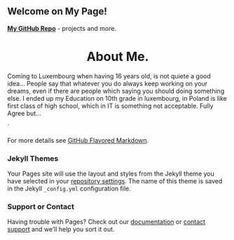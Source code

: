 ## Welcome on My Page!

[**My GitHub Repo**](https://github.com/patrka54) - projects and more.


<h1 align="center">About Me.</h1>
<p>
 Coming to Luxembourg when having 16 years old, is not quiete a good idea... 
 People say that whatever you do always keep working on your dreams, even if there are people which saying you should doing something else.
 I ended up my Education on 10th grade in luxembourg, in Poland is like first class of high school, which in IT is something not acceptable. 
 Fully Agree but...
  
  
</p>

`

For more details see [GitHub Flavored Markdown](https://guides.github.com/features/mastering-markdown/).

### Jekyll Themes 

Your Pages site will use the layout and styles from the Jekyll theme you have selected in your [repository settings](https://github.com/patrka54/patrka54.github.io/settings). The name of this theme is saved in the Jekyll `_config.yml` configuration file.

### Support or Contact

Having trouble with Pages? Check out our [documentation](https://help.github.com/categories/github-pages-basics/) or [contact support](https://github.com/contact) and we’ll help you sort it out.
